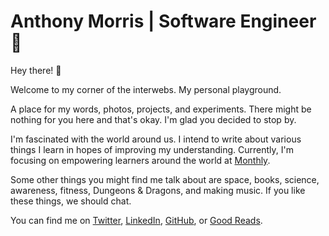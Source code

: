 # Anthony Morris | Software Engineer 🚀

Hey there! 👋

Welcome to my corner of the interwebs. My personal playground.

A place for my words, photos, projects, and experiments. There might be nothing for you here and that's okay. I'm glad you decided to stop by.

I'm fascinated with the world around us. I intend to write about various things I learn in hopes of improving my understanding. Currently, I'm focusing on empowering learners around the world at [Monthly](https://monthly.com).

Some other things you might find me talk about are space, books, science, awareness, fitness, Dungeons & Dragons, and making music. If you like these things, we should chat.

You can find me on [Twitter](http://twitter.com/amorriscode), [LinkedIn](https://www.linkedin.com/in/amorriscode), [GitHub](https://github.com/amorriscode), or [Good Reads](https://www.goodreads.com/user/show/5171404-anthony).
